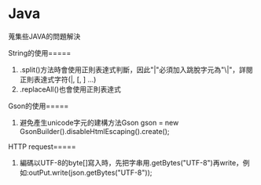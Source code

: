 # Java
蒐集些JAVA的問題解決


String的使用=====
1. .split()方法時會使用正則表達式判斷，因此"|"必須加入跳脫字元為"\\|"，詳閱正則表達式字符(|, [, ] ...)
2. .replaceAll()也會使用正則表達式




Gson的使用=====
1. 避免產生unicode字元的建構方法Gson gson = new GsonBuilder().disableHtmlEscaping().create();



HTTP request=====
1. 編碼以UTF-8的byte[]寫入時，先把字串用.getBytes("UTF-8")再write，例如:outPut.write(json.getBytes("UTF-8"));
